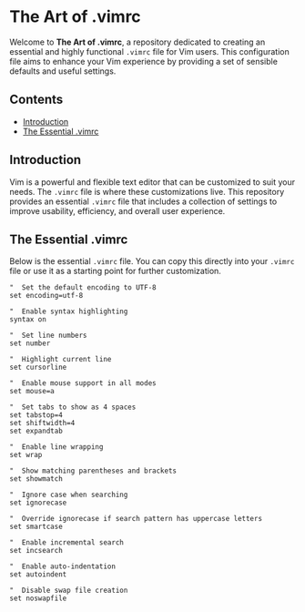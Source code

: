 # The Art of .vimrc

Welcome to **The Art of .vimrc**, a repository dedicated to creating an essential and highly functional `.vimrc` file for Vim users. This configuration file aims to enhance your Vim experience by providing a set of sensible defaults and useful settings.

## Contents

- [Introduction](#introduction)
- [The Essential .vimrc](#the-essential-vimrc)

## Introduction

Vim is a powerful and flexible text editor that can be customized to suit your needs. The `.vimrc` file is where these customizations live. This repository provides an essential `.vimrc` file that includes a collection of settings to improve usability, efficiency, and overall user experience.

## The Essential .vimrc

Below is the essential `.vimrc` file. You can copy this directly into your `.vimrc` file or use it as a starting point for further customization.

```vim
"  Set the default encoding to UTF-8
set encoding=utf-8

"  Enable syntax highlighting
syntax on

"  Set line numbers
set number

"  Highlight current line
set cursorline

"  Enable mouse support in all modes
set mouse=a

"  Set tabs to show as 4 spaces
set tabstop=4
set shiftwidth=4
set expandtab

"  Enable line wrapping
set wrap

"  Show matching parentheses and brackets
set showmatch

"  Ignore case when searching
set ignorecase

"  Override ignorecase if search pattern has uppercase letters
set smartcase

"  Enable incremental search
set incsearch

"  Enable auto-indentation
set autoindent

"  Disable swap file creation
set noswapfile
```
